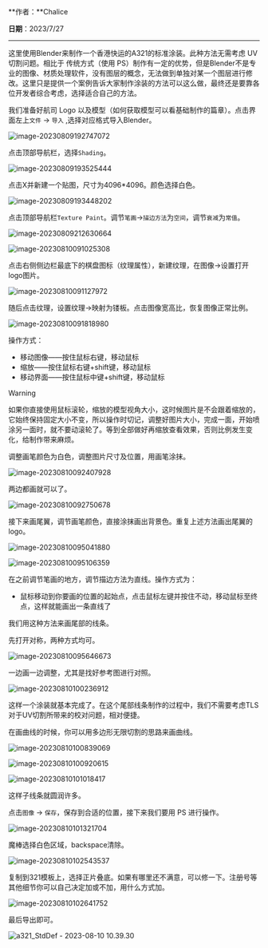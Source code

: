 **作者：**Chalice

**日期**：2023/7/27

---

这里使用Blender来制作一个香港快运的A321的标准涂装。此种方法无需考虑 UV 切割问题。相比于 传统方式（使用 PS）制作有一定的优势，但是Blender不是专业的图像、材质处理软件，没有图层的概念，无法做到单独对某一个图层进行修改。这里只是提供一个案例告诉大家制作涂装的方法可以这么做，最终还是要靠各位开发者综合考虑，选择适合自己的方法。

我们准备好航司 Logo 以及模型（如何获取模型可以看基础制作的篇章）。点击界面左上`文件` -> `导入` ,选择对应格式导入Blender。

![image-20230809192747072](https://bu.dusays.com/2023/08/09/64d3784603155.png)



点击顶部导航栏，选择`Shading`。

![image-20230809193525444](https://bu.dusays.com/2023/08/09/64d37a01da393.png)

点击X并新建一个贴图，尺寸为4096*4096。颜色选择白色。

![image-20230809193448202](https://bu.dusays.com/2023/08/09/64d379ea0b114.png)

点击顶部导航栏`Texture Paint`。调节`笔画`->`描边方法`为`空间`，调节`衰减`为`常值`。

![image-20230809212630664](https://bu.dusays.com/2023/08/09/64d393925d74f.png)

![image-20230810091025308](https://bu.dusays.com/2023/08/10/64d439145cbe2.png)

点击右侧侧边栏最底下的棋盘图标（纹理属性），新建纹理，在图像->设置打开logo图片。

![image-20230810091127972](https://bu.dusays.com/2023/08/10/64d43952664e4.png)

随后点击纹理，设置纹理->映射为镂板。点击图像宽高比，恢复图像正常比例。

![image-20230810091818980](https://bu.dusays.com/2023/08/10/64d43aecacdee.png)

操作方式：

- 移动图像——按住鼠标右键，移动鼠标
- 缩放——按住鼠标右键+shift键，移动鼠标
- 移动界面——按住鼠标中键+shift键，移动鼠标

>[!warning]
>如果你直接使用鼠标滚轮，缩放的模型视角大小，这时候图片是不会跟着缩放的，它始终保持固定大小不变，所以操作时切记，调整好图片大小，完成一面，开始喷涂另一面时，就不要动滚轮了。等到全部做好再缩放查看效果，否则比例发生变化，给制作带来麻烦。



调整画笔颜色为白色，调整图片尺寸及位置，用画笔涂抹。

![image-20230810092407928](https://bu.dusays.com/2023/08/10/64d43c1f7174e.png)

两边都画就可以了。

![image-20230810092750678](https://bu.dusays.com/2023/08/10/64d43d28c0234.png)

接下来画尾翼，调节画笔颜色，直接涂抹画出背景色。重复上述方法画出尾翼的 logo。

![image-20230810095041880](https://bu.dusays.com/2023/08/10/64d442839876a.png)

![image-20230810095106359](https://bu.dusays.com/2023/08/10/64d4428b42685.png)

在之前调节笔画的地方，调节描边方法为直线。操作方式为：

- 鼠标移动到你要画的位置的起始点，点击鼠标左键并按住不动，移动鼠标至终点，这样就能画出一条直线了

我们用这种方法来画尾部的线条。

先打开对称，两种方式均可。

![image-20230810095646673](https://bu.dusays.com/2023/08/10/64d443f0bbc04.png)

一边画一边调整，尤其是找好参考图进行对照。

![image-20230810100236912](https://bu.dusays.com/2023/08/10/64d4452e4b479.png)

这样一个涂装就基本完成了。在这个尾部线条制作的过程中，我们不需要考虑TLS对于UV切割所带来的校对问题，相对便捷。

在画曲线的时候，你可以用多边形无限切割的思路来画曲线。

![image-20230810100839069](https://bu.dusays.com/2023/08/10/64d446b8e172f.png)

![image-20230810100920615](https://bu.dusays.com/2023/08/10/64d446c0b946e.png)

![image-20230810101018417](https://bu.dusays.com/2023/08/10/64d4471c4b53b.png)

这样子线条就圆润许多。

点击`图像` -> `保存`，保存到合适的位置，接下来我们要用 PS 进行操作。

![image-20230810101321704](https://bu.dusays.com/2023/08/10/64d447d3a327f.png)

魔棒选择白色区域，backspace清除。

![image-20230810102543537](https://bu.dusays.com/2023/08/10/64d44ab982479.png)

复制到321模板上，选择正片叠底。如果有哪里还不满意，可以修一下。注册号等其他细节你可以自己决定加或不加，用什么方式加。

![image-20230810102641752](https://bu.dusays.com/2023/08/10/64d44af35dc17.png)

最后导出即可。

![a321_StdDef - 2023-08-10 10.39.30](https://bu.dusays.com/2023/08/10/64d44ebdce19c.png)
